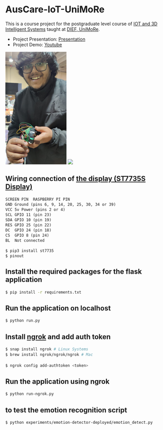 # AusCare-IoT-UniMoRe

This is a course project for the postgraduate level course of [IOT and 3D Intelligent Systems](https://unimore.coursecatalogue.cineca.it/insegnamenti/2022/25794/2021/10003/10300?coorte=2022&schemaid=20417) taught at [DIEF, UniMoRe](https://inginf.unimore.it/laurea-magistrale-ing-inf/).

- Project Presentation: [Presentation](AusCare_UniMoRe.pdf)
- Project Demo: [Youtube](https://youtu.be/_-Oh0AxJfTw)

![](Prototype.png) <img src="https://github.com/growupboron/AusCare/blob/master/AusCare.png" width="214">

## Wiring connection of [the display (ST7735S Display)](https://jakew.me/st7735-pi/)

```
SCREEN PIN	RASPBERRY PI PIN
GND	Ground (pins 6, 9, 14, 20, 25, 30, 34 or 39)
VCC	5v Power (pins 2 or 4)
SCL	GPIO 11 (pin 23)
SDA	GPIO 10 (pin 19)
RES	GPIO 25 (pin 22)
DC	GPIO 24 (pin 18)
CS	GPIO 8 (pin 24)
BL	Not connected

$ pip3 install st7735
$ pinout
```

## Install the required packages for the flask application

```bash
$ pip install -r requirements.txt
```

## Run the application on localhost

```bash
$ python run.py
```

## Install [ngrok](https://ngrok.com/download) and add auth token

```bash
$ snap install ngrok # Linux Systems
$ brew install ngrok/ngrok/ngrok # Mac

$ ngrok config add-authtoken <token>
```

## Run the application using ngrok

```bash
$ python run-ngrok.py
```

## to test the emotion recognition script

```bash
$ python experiments/emotion-detector-deployed/emotion_detect.py
```
